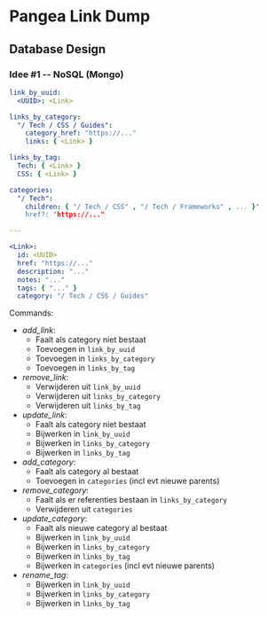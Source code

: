 # Pangea Link Dump

## Database Design

### Idee #1 -- NoSQL (Mongo)

```yaml
link_by_uuid:
  <UUID>: <Link>

links_by_category:
  "/ Tech / CSS / Guides":
    category_href: "https://..."
    links: { <Link> }

links_by_tag:
  Tech: { <Link> }
  CSS: { <Link> }

categories:
  "/ Tech":
    children: { "/ Tech / CSS" , "/ Tech / Frameworks" , ... }"
    href?: "https://..."

---

<Link>:
  id: <UUID>
  href: "https://..."
  description: "..."
  notes: "..."
  tags: { "..." }
  category: "/ Tech / CSS / Guides"
```

Commands:
  * *add_link*:
    * Faalt als category niet bestaat
    * Toevoegen in `link_by_uuid`
    * Toevoegen in `links_by_category`
    * Toevoegen in `links_by_tag`
  * *remove_link*:
    * Verwijderen uit `link_by_uuid`
    * Verwijderen uit `links_by_category`
    * Verwijderen uit `links_by_tag`
  * *update_link*:
    * Faalt als category niet bestaat
    * Bijwerken in `link_by_uuid`
    * Bijwerken in `links_by_category`
    * Bijwerken in `links_by_tag`
  * *add_category*:
    * Faalt als category al bestaat
    * Toevoegen in `categories` (incl evt nieuwe parents)
  * *remove_category*:
    * Faalt als er referenties bestaan in `links_by_category`
    * Verwijderen uit `categories`
  * *update_category*:
    * Faalt als nieuwe category al bestaat
    * Bijwerken in `link_by_uuid`
    * Bijwerken in `links_by_category`
    * Bijwerken in `links_by_tag`
    * Bijwerken in `categories` (incl evt nieuwe parents)
  * *rename_tag*:
    * Bijwerken in `link_by_uuid`
    * Bijwerken in `links_by_category`
    * Bijwerken in `links_by_tag`
